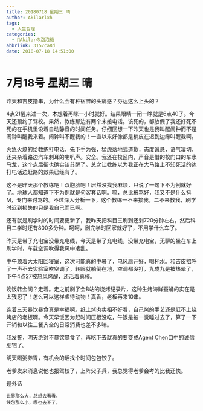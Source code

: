 ```yaml
---
title: 20180718 星期三 晴
author: Akilarlxh
tags:
  - 人生哲理
categories:
  - 🍬Akilarの泡泡糖
abbrlink: 3157ca8d
date: 2018-07-18 14:51:00
---
```

# 7月18号 星期三 晴

昨天和吉皮撸串，为什么会有种宿醉的头痛感？芬达这么上头的？

4点21醒来过一次，本想着再眯一小时就好。结果眼睛一闭一睁就是6点40了。今天还预约了驾校。果然，教练那边有两个未接电话。该死的，都放假了我还好死不死的在手机里设着自动静音的时间任务。仔细回想一下昨天也是我叫醒闹钟而不是闹钟叫醒我来着。闹钟叫不醒我的！一直以来好像都是楠皮在迟到边缘叫醒我啊。

火急火燎的给教练打电话，先下手为强，猛虎落地式道歉，态度诚恳，语气凄切，还夹杂着路边汽车刺耳的喇叭声。安全。我还在校区内，声音是借的校门口的车水马龙，这个点后街也确实该苏醒了。总之让教练以为我正在大马路上不知死活的边打电话边赶路的效果已经有了。

这不是昨天那个教练吧！双胞胎吧！居然没找我麻烦，只说了一句下不为例就好了。地球人都知道下不为例就是句客套话啊。嘛，总比被骂好，我又不是什么抖M，专门来讨骂的。不过深入分析一下，这个教练一不来接我，二不来教我，刷学时迟到损失的只是我自己而已啊。

还有就是刷学时的时间要更新了，我昨天把科目三刷到还剩720分钟左右，然后科目二学时还有800多分钟。呵呵，刷完学时回家就好了，不用学什么车了。

昨天是带了充电宝没带充电线，今天是带了充电线，没带充电宝，无聊的坐在车上刷学时，车载空调吹得我风中凌乱。

中午顶着大太阳回寝室，这次可能真的中暑了，电风扇开好，喝杯水。和吉皮招呼了一声不去实验室吹空调了，转眼就躺倒在地，空调都没打，九成九是被热晕了，下午4点27被热风烤醒，还活着真棒。

晚饭韩金阁？走着。走之前刷了会B站的烧烤纪录片，这种生烤海鲜蚕蛹的实在是太残忍了！怎么可以这样虐待动物！真香，老板再来10串。

连着三天暴饮暴食真是幸福啊。纸上烤肉卖相不好看，自己烤的手艺还是赶不上烧烤店的老板啊。今天早饭因为赶时间压根没吃，午饭是被一觉睡过去了，算了一下开销和以往三餐齐全的日常消费也差不多嘛。

我发誓，明天绝对不暴饮暴食了，再吃下去就真的要变成Agent Chen口中的诚信肥宅了。

明天喝粥养胃，有机会的话找个时间包包饺子。

老爹发来消息说他也报驾校了，上阵父子兵，我总觉得老爹会考的比我还快。

题外话
```
世界那么大，总想去看看。
钱包那么小，哪也去不了。
```